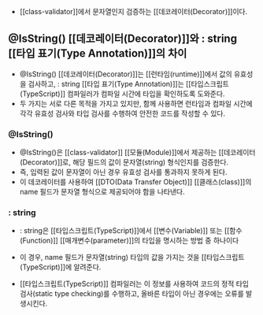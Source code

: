 - [[class-validator]]에서 문자열인지 검증하는 [[데코레이터(Decorator)]]이다.


## @IsString() [[데코레이터(Decorator)]]와 : string [[타입 표기(Type Annotation)]]의 차이

- @IsString() [[데코레이터(Decorator)]]는 [[런타임(runtime)]]에서 값의 유효성을 검사하고, : string [[타입 표기(Type Annotation)]]는  [[타입스크립트(TypeScript)]] 컴파일러가 컴파일 시간에 타입을 확인하도록 도와준다.
- 두 가지는 서로 다른 목적을 가지고 있지만, 함께 사용하면 런타임과 컴파일 시간에 각각 유효성 검사와 타입 검사를 수행하여 안전한 코드를 작성할 수 있다.

### @IsString()

- @IsString()은 [[class-validator]] [[모듈(Module)]]에서 제공하는 [[데코레이터(Decorator)]]로, 해당 필드의 값이 문자열(string) 형식인지를 검증한다.
- 즉, 입력된 값이 문자열이 아닌 경우 유효성 검사를 통과하지 못하게 된다.
- 이 데코레이터를 사용하여 [[DTO(Data Transfer Object)]] [[클래스(class)]]의 name 필드가 문자열 형식으로 제공되어야 함을 나타낸다.

### : string
- : string은 [[타입스크립트(TypeScript)]]에서 [[변수(Variable)]] 또는 [[함수(Function)]] [[매개변수(parameter)]]의 타입을 명시하는 방법 중 하나이다

- 이 경우, name 필드가 문자열(string) 타입의 값을 가지는 것을 [[타입스크립트(TypeScript)]]에 알려준다.
- [[타입스크립트(TypeScript)]] 컴파일러는 이 정보를 사용하여 코드의 정적 타입 검사(static type checking)를 수행하고, 올바른 타입이 아닌 경우에는 오류를 발생시킨다.

